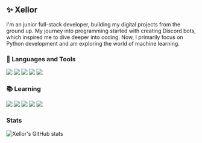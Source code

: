 ## ✨ Xellor 

<!--
**Xellor-Dev/Xellor-Dev** is a ✨ _special_ ✨ repository because its `README.md` (this file) appears on your GitHub profile.

Here are some ideas to get you started:

- 🔭 I’m currently working on ...
- 🌱 I’m currently learning ...
- 👯 I’m looking to collaborate on ...
- 🤔 I’m looking for help with ...
- 💬 Ask me about ...
- 📫 How to reach me: ...
- 😄 Pronouns: ...
- ⚡ Fun fact: ...
-->
I'm an junior full-stack developer, building my digital projects from the ground up. My journey into programming started with creating Discord bots, which inspired me to dive deeper into coding. Now, I primarily focus on Python development and am exploring the world of machine learning.

### 🧰 Languages and Tools
<p align="left">
  <img src="https://img.shields.io/badge/-Linux-FCC624?style=flat-square&logo=linux&logoColor=black" />
  <img src="https://img.shields.io/badge/-Python-3776AB?style=flat-square&logo=python&logoColor=white" />
  <img src="https://img.shields.io/badge/-Git-F05032?style=flat-square&logo=git&logoColor=white" />
  <img src="https://img.shields.io/badge/-GitHub-181717?style=flat-square&logo=github&logoColor=white" />
  <img src="https://img.shields.io/badge/-Discord-5865F2?style=flat-square&logo=discord&logoColor=white" />
</p>

### 📚 Learning

<p align="left">
  <img src="https://img.shields.io/badge/-NumPy-013243?style=flat-square&logo=numpy&logoColor=white" />
  <img src="https://img.shields.io/badge/-Pandas-150458?style=flat-square&logo=pandas&logoColor=white" />
  <img src="https://img.shields.io/badge/-Matplotlib-11557c?style=flat-square&logo=graph&logoColor=white" />
  <img src="https://img.shields.io/badge/-NLP-008080?style=flat-square&logo=brain&logoColor=white" />
  <img src="https://img.shields.io/badge/-Machine%20Learning-FF6F00?style=flat-square&logo=robot&logoColor=white" />
</p>

### Stats
![Xellor's GitHub stats](https://github-readme-stats.vercel.app/api?username=xellor-dev&show_icons=true&theme=transparent)
